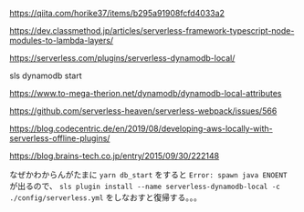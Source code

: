 https://qiita.com/horike37/items/b295a91908fcfd4033a2

https://dev.classmethod.jp/articles/serverless-framework-typescript-node-modules-to-lambda-layers/


https://serverless.com/plugins/serverless-dynamodb-local/


sls dynamodb start


https://www.to-mega-therion.net/dynamodb/dynamodb-local-attributes


https://github.com/serverless-heaven/serverless-webpack/issues/566


https://blog.codecentric.de/en/2019/08/developing-aws-locally-with-serverless-offline-plugins/


https://blog.brains-tech.co.jp/entry/2015/09/30/222148


なぜかわからんがたまに
`yarn db_start` をすると `Error: spawn java ENOENT` が出るので、
`sls plugin install --name serverless-dynamodb-local -c ./config/serverless.yml` をしなおすと復帰する。。。